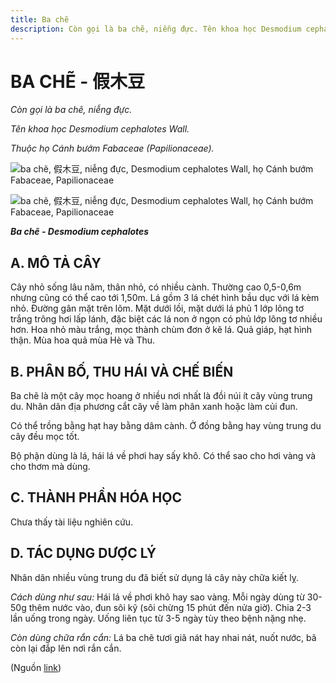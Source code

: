 ```yaml
---
title: Ba chẽ
description: Còn gọi là ba chẽ, niễng đực. Tên khoa học Desmodium cephalotes Wall. Thuộc họ Cánh bướm Fabaceae (Papilionaceae).
---
```

# BA CHẼ - 假木豆

*Còn gọi là ba chẽ, niễng đực.*

*Tên khoa học Desmodium cephalotes Wall.*

*Thuộc họ Cánh bướm Fabaceae (Papilionaceae).*

![ba chẽ, 假木豆, niễng đực, Desmodium cephalotes Wall, họ Cánh bướm Fabaceae, Papilionaceae](/imgs/do-tat-loi/ctvvtvn/ba-che.jpg)

![ba chẽ, 假木豆, niễng đực, Desmodium cephalotes Wall, họ Cánh bướm Fabaceae, Papilionaceae](/imgs/do-tat-loi/ctvvtvn/ba-che-2.jpg)

***Ba chẽ - Desmodium cephalotes***

## A. MÔ TẢ CÂY

Cây nhỏ sống lâu năm, thân nhỏ, có nhiều cành. Thường cao 0,5-0,6m nhưng cũng có thể cao tới 1,50m. Lá gồm 3 lá chét hình bầu dục với lá kèm nhỏ. Đường gân mặt trên lõm. Mặt dưới lồi, mặt dưới lá phủ 1 lớp lông tơ trắng trông hơi lấp lánh, đặc biệt các lá non ở ngọn có phủ lớp lông tơ nhiều hơn. Hoa nhỏ màu trắng, mọc thành chùm đơn ở kẽ lá. Quả giáp, hạt hình thận. Mùa hoa quả mùa Hè và Thu.

## B. PHÂN BỐ, THU HÁI VÀ CHẾ BIẾN

Ba chẽ là một cây mọc hoang ở nhiều nơi nhất là đồi núi ít cây vùng trung du. Nhân dân địa phương cắt cây về làm phân xanh hoặc làm củi đun.

Có thể trồng bằng hạt hay bằng dâm cành. Ở đồng bằng hay vùng trung du cây đều mọc tốt.

Bộ phận dùng là lá, hái lá về phơi hay sấy khô. Có thể sao cho hơi vàng và cho thơm mà dùng.

## C. THÀNH PHẦN HÓA HỌC

Chưa thấy tài liệu nghiên cứu.

## D. TÁC DỤNG DƯỢC LÝ

Nhân dân nhiều vùng trung du đã biết sử dụng lá cây này chữa kiết lỵ.

*Cách dùng như sau:* Hái lá về phơi khô hay sao vàng. Mỗi ngày dùng từ 30-50g thêm nước vào, đun sôi kỹ (sôi chừng 15 phút đến nửa giờ). Chia 2-3 lần uống trong ngày. Uống liên tục từ 3-5 ngày tùy theo bệnh nặng nhẹ.

*Còn dùng chữa rắn cắn:* Lá ba chẽ tươi giã nát hay nhai nát, nuốt nước, bã còn lại đắp lên nơi rắn cắn.

(Nguồn <a href="http://www.thuocvuonnha.com/nhung-cay-thuoc-va-vi-thuoc-viet-nam/ket-qua-tra-cuu/ba-che" target="_blank">link</a>)
